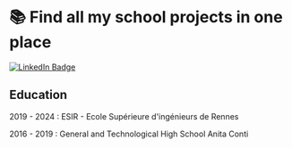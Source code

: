 # 📚 Find all my school projects in one place

<a href="https://www.linkedin.com/in/maelkerichard/">
  <img src="https://img.shields.io/badge/LinkedIn-blue?style=for-the-badge&logo=linkedin&logoColor=white" alt="LinkedIn Badge"/>
</a>

## Education
2019 - 2024 : ESIR - Ecole Supérieure d'ingénieurs de Rennes

2016 - 2019 : General and Technological High School Anita Conti
